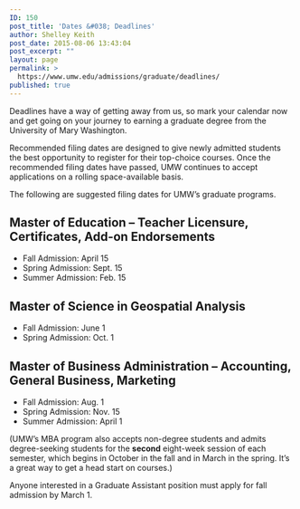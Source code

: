 ```yaml
---
ID: 150
post_title: 'Dates &#038; Deadlines'
author: Shelley Keith
post_date: 2015-08-06 13:43:04
post_excerpt: ""
layout: page
permalink: >
  https://www.umw.edu/admissions/graduate/deadlines/
published: true
---
```

Deadlines have a way of getting away from us, so mark your calendar now and get going on your journey to earning a graduate degree from the University of Mary Washington.

Recommended filing dates are designed to give newly admitted students the best opportunity to register for their top-choice courses. Once the recommended filing dates have passed, UMW continues to accept applications on a rolling space-available basis.

The following are suggested filing dates for UMW’s graduate programs.
<h2>Master of Education – Teacher Licensure, Certificates, Add-on Endorsements</h2>
<ul>
	<li>Fall Admission: April 15</li>
	<li>Spring Admission: Sept. 15</li>
	<li>Summer Admission: Feb. 15</li>
</ul>
<h2>Master of Science in Geospatial Analysis</h2>
<ul>
	<li>Fall Admission: June 1</li>
	<li>Spring Admission: Oct. 1</li>
</ul>
<h2>Master of Business Administration – Accounting, General Business, Marketing</h2>
<ul>
	<li>Fall Admission: Aug. 1</li>
	<li>Spring Admission: Nov. 15</li>
	<li>Summer Admission: April 1</li>
</ul>
(UMW’s MBA program also accepts non-degree students and admits degree-seeking students for the <strong>second</strong> eight-week session of each semester, which begins in October in the fall and in March in the spring. It’s a great way to get a head start on courses.)

Anyone interested in a Graduate Assistant position must apply for fall admission by March 1.